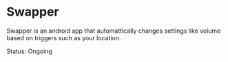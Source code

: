 # Swapper
Swapper is an android app that automattically changes settings like volume based on triggers such as your location.

Status: Ongoing
